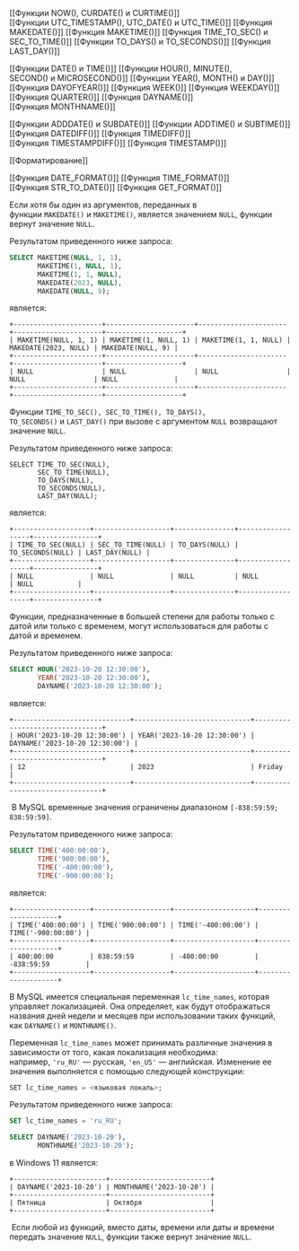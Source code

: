 [[Функции NOW(), CURDATE() и CURTIME()]]
[[Функции UTC_TIMESTAMP(), UTC_DATE() и UTC_TIME()]]
[[Функция MAKEDATE()]]
[[Функция MAKETIME()]]
[[Функция TIME_TO_SEC() и SEC_TO_TIME()]]
[[Функции TO_DAYS() и TO_SECONDS()]]
[[Функция LAST_DAY()]]

[[Функции DATE() и TIME()]]
[[Функции HOUR(), MINUTE(), SECOND() и MICROSECOND()]]
[[Функции YEAR(), MONTH() и DAY()]]
[[Функция DAYOFYEAR()]]
[[Функция WEEK()]]
[[Функция WEEKDAY()]]
[[Функция QUARTER()]]
[[Функция DAYNAME()]]
[[Функция MONTHNAME()]]


[[Функции ADDDATE() и SUBDATE()]]
[[Функции ADDTIME() и SUBTIME()]]
[[Функция DATEDIFF()]]
[[Функция TIMEDIFF()]]
[[Функция TIMESTAMPDIFF()]]
[[Функция TIMESTAMP()]]

[[Форматирование]]

[[Функция DATE_FORMAT()]]
[[Функция TIME_FORMAT()]]
[[Функция STR_TO_DATE()]]
[[Функция GET_FORMAT()]]



Если хотя бы один из аргументов, переданных в функции `MAKEDATE()` и `MAKETIME()`, являeтся значением `NULL`, функции вернут значение `NULL`.

Результатом приведенного ниже запроса:

```sql
SELECT MAKETIME(NULL, 1, 1),
       MAKETIME(1, NULL, 1),
       MAKETIME(1, 1, NULL),
       MAKEDATE(2023, NULL),
       MAKEDATE(NULL, 9);
```

является:

```no-highlight
+----------------------+----------------------+----------------------+----------------------+-------------------+
| MAKETIME(NULL, 1, 1) | MAKETIME(1, NULL, 1) | MAKETIME(1, 1, NULL) | MAKEDATE(2023, NULL) | MAKEDATE(NULL, 9) |
+----------------------+----------------------+----------------------+----------------------+-------------------+
| NULL                 | NULL                 | NULL                 | NULL                 | NULL              |
+----------------------+----------------------+----------------------+----------------------+-------------------+
```

Функции `TIME_TO_SEC(), SEC_TO_TIME(), TO_DAYS(), TO_SECONDS()` и `LAST_DAY()` при вызове с аргументом `NULL` возвращают значение `NULL`.

Результатом приведенного ниже запроса:

```
SELECT TIME_TO_SEC(NULL),
       SEC_TO_TIME(NULL),
       TO_DAYS(NULL),
       TO_SECONDS(NULL),
       LAST_DAY(NULL);
```

является:

```no-highlight
+-------------------+-------------------+---------------+------------------+----------------+
| TIME_TO_SEC(NULL) | SEC_TO_TIME(NULL) | TO_DAYS(NULL) | TO_SECONDS(NULL) | LAST_DAY(NULL) |
+-------------------+-------------------+---------------+------------------+----------------+
| NULL              | NULL              | NULL          | NULL             | NULL           |
+-------------------+-------------------+---------------+------------------+----------------+
```

Функции, предназначенные в большей степени для работы только с датой или только с временем, могут использоваться для работы с датой и временем.

Результатом приведенного ниже запроса:

```sql
SELECT HOUR('2023-10-20 12:30:00'),
       YEAR('2023-10-20 12:30:00'),
       DAYNAME('2023-10-20 12:30:00');
```

является:

```no-highlight
+-----------------------------+-----------------------------+--------------------------------+
| HOUR('2023-10-20 12:30:00') | YEAR('2023-10-20 12:30:00') | DAYNAME('2023-10-20 12:30:00') |
+-----------------------------+-----------------------------+--------------------------------+
| 12                          | 2023                        | Friday                         |
+-----------------------------+-----------------------------+--------------------------------+
```

 В MySQL временные значения ограничены диапазоном `[-838:59:59; 838:59:59]`.

Результатом приведенного ниже запроса:

```sql
SELECT TIME('400:00:00'),
       TIME('900:00:00'),
       TIME('-400:00:00'),
       TIME('-900:00:00');
```

является:

```no-highlight
+-------------------+-------------------+--------------------+--------------------+
| TIME('400:00:00') | TIME('900:00:00') | TIME('-400:00:00') | TIME('-900:00:00') |
+-------------------+-------------------+--------------------+--------------------+
| 400:00:00         | 838:59:59         | -400:00:00         | -838:59:59         |
+-------------------+-------------------+--------------------+--------------------+
```



В MySQL имеется специальная переменная `lc_time_names`, которая управляет локализацией. Она определяет, как будут отображаться названия дней недели и месяцев при использовании таких функций, как `DAYNAME()` и `MONTHNAME()`.

Переменная `lc_time_names` может принимать различные значения в зависимости от того, какая локализация необходима: например, `'ru_RU'` — русская, `'en_US'` — английская. Изменение ее значения выполняется с помощью следующей конструкции:

```sql
SET lc_time_names = <языковая локаль>;
```

Результатом приведенного ниже запроса:

```sql
SET lc_time_names = 'ru_RU';

SELECT DAYNAME('2023-10-20'),
       MONTHNAME('2023-10-20');
```

в Windows 11 является:

```no-highlight
+-----------------------+-------------------------+
| DAYNAME('2023-10-20') | MONTHNAME('2023-10-20') |
+-----------------------+-------------------------+
| Пятница               | Октября                 |
+-----------------------+-------------------------+
```



 Если любой из функций, вместо даты, времени или даты и времени передать значение `NULL`, функции также вернут значение `NULL`.